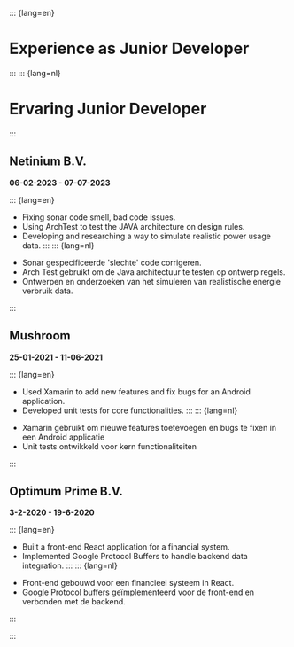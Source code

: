 <!-- LTex: language=en -->
::: {lang=en}
# Experience as Junior Developer
:::
::: {lang=nl}
<!-- LTex: language=nl -->
# Ervaring Junior Developer
<!-- LTex: language=en enabled=false -->
:::
<!-- LTex: language=en enabled=true -->

## Netinium B.V.
**06-02-2023 - 07-07-2023**

::: {lang=en}
- Fixing sonar code smell, bad code issues.
- Using ArchTest to test the JAVA architecture on design rules.
- Developing and researching a way to simulate realistic power usage data.
:::
::: {lang=nl}
<!-- LTex: language=nl -->
- Sonar gespecificeerde 'slechte' code corrigeren.
- Arch Test gebruikt om de Java architectuur te testen op ontwerp regels.
- Ontwerpen en onderzoeken van het simuleren van realistische energie verbruik data.
<!-- LTex: language=en-->
:::

## Mushroom

**25-01-2021 - 11-06-2021**

<!-- LTex: language=en -->
::: {lang=en}
- Used Xamarin to add new features and fix bugs for an Android application.
- Developed unit tests for core functionalities.
:::
::: {lang=nl}
<!-- LTex: language=nl -->
- Xamarin gebruikt om nieuwe features toetevoegen en bugs te fixen in een Android applicatie
- Unit tests ontwikkeld voor kern functionaliteiten
<!-- LTex: language=en -->
:::

## Optimum Prime B.V.

**3-2-2020 - 19-6-2020**

::: {lang=en}
- Built a front-end React application for a financial system.
- Implemented Google Protocol Buffers to handle backend data integration.
:::
::: {lang=nl}
<!-- LTex: language=nl -->
- Front-end gebouwd voor een financieel systeem in React.
- Google Protocol buffers geïmplementeerd voor de front-end en verbonden met de backend.
<!-- LTex: language=en -->
:::

:::
